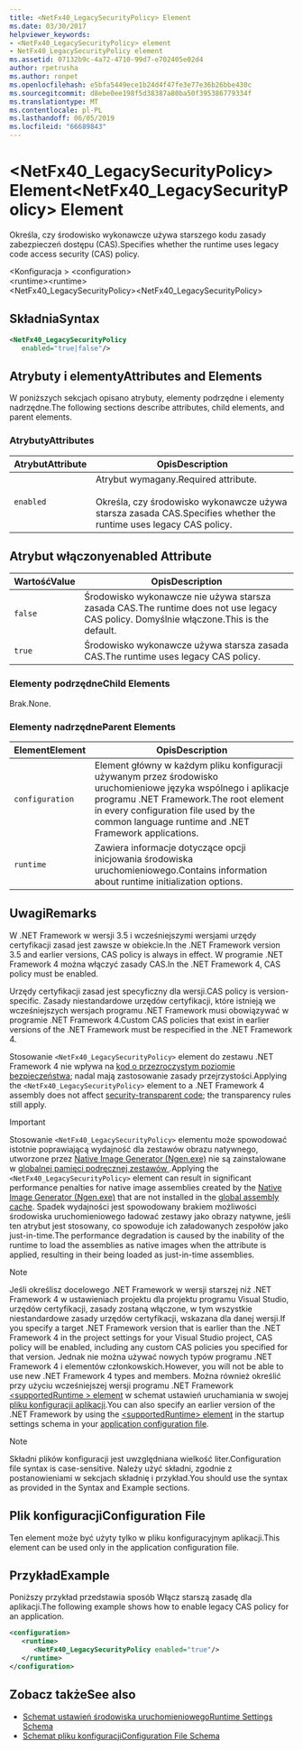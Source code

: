 ```yaml
---
title: <NetFx40_LegacySecurityPolicy> Element
ms.date: 03/30/2017
helpviewer_keywords:
- <NetFx40_LegacySecurityPolicy> element
- NetFx40_LegacySecurityPolicy element
ms.assetid: 07132b9c-4a72-4710-99d7-e702405e02d4
author: rpetrusha
ms.author: ronpet
ms.openlocfilehash: e5bfa5449ece1b24d4f47fe3e77e36b26bbe430c
ms.sourcegitcommit: d8ebe0ee198f5d38387a80ba50f395386779334f
ms.translationtype: MT
ms.contentlocale: pl-PL
ms.lasthandoff: 06/05/2019
ms.locfileid: "66689843"
---
```

# <a name="netfx40legacysecuritypolicy-element"></a><span data-ttu-id="6b30b-102">\<NetFx40_LegacySecurityPolicy> Element</span><span class="sxs-lookup"><span data-stu-id="6b30b-102">\<NetFx40_LegacySecurityPolicy> Element</span></span>

<span data-ttu-id="6b30b-103">Określa, czy środowisko wykonawcze używa starszego kodu zasady zabezpieczeń dostępu (CAS).</span><span class="sxs-lookup"><span data-stu-id="6b30b-103">Specifies whether the runtime uses legacy code access security (CAS) policy.</span></span>

<span data-ttu-id="6b30b-104">\<Konfiguracja > </span><span class="sxs-lookup"><span data-stu-id="6b30b-104">\<configuration></span></span>\
<span data-ttu-id="6b30b-105">\<runtime></span><span class="sxs-lookup"><span data-stu-id="6b30b-105">\<runtime></span></span>\
<span data-ttu-id="6b30b-106">\<NetFx40_LegacySecurityPolicy></span><span class="sxs-lookup"><span data-stu-id="6b30b-106">\<NetFx40_LegacySecurityPolicy></span></span>

## <a name="syntax"></a><span data-ttu-id="6b30b-107">Składnia</span><span class="sxs-lookup"><span data-stu-id="6b30b-107">Syntax</span></span>

```xml
<NetFx40_LegacySecurityPolicy
   enabled="true|false"/>
```

## <a name="attributes-and-elements"></a><span data-ttu-id="6b30b-108">Atrybuty i elementy</span><span class="sxs-lookup"><span data-stu-id="6b30b-108">Attributes and Elements</span></span>

<span data-ttu-id="6b30b-109">W poniższych sekcjach opisano atrybuty, elementy podrzędne i elementy nadrzędne.</span><span class="sxs-lookup"><span data-stu-id="6b30b-109">The following sections describe attributes, child elements, and parent elements.</span></span>

### <a name="attributes"></a><span data-ttu-id="6b30b-110">Atrybuty</span><span class="sxs-lookup"><span data-stu-id="6b30b-110">Attributes</span></span>

|<span data-ttu-id="6b30b-111">Atrybut</span><span class="sxs-lookup"><span data-stu-id="6b30b-111">Attribute</span></span>|<span data-ttu-id="6b30b-112">Opis</span><span class="sxs-lookup"><span data-stu-id="6b30b-112">Description</span></span>|
|---------------|-----------------|
|`enabled`|<span data-ttu-id="6b30b-113">Atrybut wymagany.</span><span class="sxs-lookup"><span data-stu-id="6b30b-113">Required attribute.</span></span><br /><br /> <span data-ttu-id="6b30b-114">Określa, czy środowisko wykonawcze używa starsza zasada CAS.</span><span class="sxs-lookup"><span data-stu-id="6b30b-114">Specifies whether the runtime uses legacy CAS policy.</span></span>|

## <a name="enabled-attribute"></a><span data-ttu-id="6b30b-115">Atrybut włączony</span><span class="sxs-lookup"><span data-stu-id="6b30b-115">enabled Attribute</span></span>

|<span data-ttu-id="6b30b-116">Wartość</span><span class="sxs-lookup"><span data-stu-id="6b30b-116">Value</span></span>|<span data-ttu-id="6b30b-117">Opis</span><span class="sxs-lookup"><span data-stu-id="6b30b-117">Description</span></span>|
|-----------|-----------------|
|`false`|<span data-ttu-id="6b30b-118">Środowisko wykonawcze nie używa starsza zasada CAS.</span><span class="sxs-lookup"><span data-stu-id="6b30b-118">The runtime does not use legacy CAS policy.</span></span> <span data-ttu-id="6b30b-119">Domyślnie włączone.</span><span class="sxs-lookup"><span data-stu-id="6b30b-119">This is the default.</span></span>|
|`true`|<span data-ttu-id="6b30b-120">Środowisko wykonawcze używa starsza zasada CAS.</span><span class="sxs-lookup"><span data-stu-id="6b30b-120">The runtime uses legacy CAS policy.</span></span>|

### <a name="child-elements"></a><span data-ttu-id="6b30b-121">Elementy podrzędne</span><span class="sxs-lookup"><span data-stu-id="6b30b-121">Child Elements</span></span>

<span data-ttu-id="6b30b-122">Brak.</span><span class="sxs-lookup"><span data-stu-id="6b30b-122">None.</span></span>

### <a name="parent-elements"></a><span data-ttu-id="6b30b-123">Elementy nadrzędne</span><span class="sxs-lookup"><span data-stu-id="6b30b-123">Parent Elements</span></span>

|<span data-ttu-id="6b30b-124">Element</span><span class="sxs-lookup"><span data-stu-id="6b30b-124">Element</span></span>|<span data-ttu-id="6b30b-125">Opis</span><span class="sxs-lookup"><span data-stu-id="6b30b-125">Description</span></span>|
|-------------|-----------------|
|`configuration`|<span data-ttu-id="6b30b-126">Element główny w każdym pliku konfiguracji używanym przez środowisko uruchomieniowe języka wspólnego i aplikacje programu .NET Framework.</span><span class="sxs-lookup"><span data-stu-id="6b30b-126">The root element in every configuration file used by the common language runtime and .NET Framework applications.</span></span>|
|`runtime`|<span data-ttu-id="6b30b-127">Zawiera informacje dotyczące opcji inicjowania środowiska uruchomieniowego.</span><span class="sxs-lookup"><span data-stu-id="6b30b-127">Contains information about runtime initialization options.</span></span>|

## <a name="remarks"></a><span data-ttu-id="6b30b-128">Uwagi</span><span class="sxs-lookup"><span data-stu-id="6b30b-128">Remarks</span></span>

<span data-ttu-id="6b30b-129">W .NET Framework w wersji 3.5 i wcześniejszymi wersjami urzędy certyfikacji zasad jest zawsze w obiekcie.</span><span class="sxs-lookup"><span data-stu-id="6b30b-129">In the .NET Framework version 3.5 and earlier versions, CAS policy is always in effect.</span></span> <span data-ttu-id="6b30b-130">W programie .NET Framework 4 można włączyć zasady CAS.</span><span class="sxs-lookup"><span data-stu-id="6b30b-130">In the .NET Framework 4, CAS policy must be enabled.</span></span>

<span data-ttu-id="6b30b-131">Urzędy certyfikacji zasad jest specyficzny dla wersji.</span><span class="sxs-lookup"><span data-stu-id="6b30b-131">CAS policy is version-specific.</span></span> <span data-ttu-id="6b30b-132">Zasady niestandardowe urzędów certyfikacji, które istnieją we wcześniejszych wersjach programu .NET Framework musi obowiązywać w programie .NET Framework 4.</span><span class="sxs-lookup"><span data-stu-id="6b30b-132">Custom CAS policies that exist in earlier versions of the .NET Framework must be respecified in the .NET Framework 4.</span></span>

<span data-ttu-id="6b30b-133">Stosowanie `<NetFx40_LegacySecurityPolicy>` element do zestawu .NET Framework 4 nie wpływa na [kod o przezroczystym poziomie bezpieczeństwa](../../../../../docs/framework/misc/security-transparent-code.md); nadal mają zastosowanie zasady przejrzystości.</span><span class="sxs-lookup"><span data-stu-id="6b30b-133">Applying the `<NetFx40_LegacySecurityPolicy>` element to a .NET Framework 4 assembly does not affect [security-transparent code](../../../../../docs/framework/misc/security-transparent-code.md); the transparency rules still apply.</span></span>

> [!IMPORTANT]
> <span data-ttu-id="6b30b-134">Stosowanie `<NetFx40_LegacySecurityPolicy>` elementu może spowodować istotnie poprawiającą wydajność dla zestawów obrazu natywnego, utworzone przez [Native Image Generator (Ngen.exe)](../../../../../docs/framework/tools/ngen-exe-native-image-generator.md) nie są zainstalowane w [globalnej pamięci podręcznej zestawów ](../../../../../docs/framework/app-domains/gac.md).</span><span class="sxs-lookup"><span data-stu-id="6b30b-134">Applying the `<NetFx40_LegacySecurityPolicy>` element can result in significant performance penalties for native image assemblies created by the [Native Image Generator (Ngen.exe)](../../../../../docs/framework/tools/ngen-exe-native-image-generator.md) that are not installed in the [global assembly cache](../../../../../docs/framework/app-domains/gac.md).</span></span> <span data-ttu-id="6b30b-135">Spadek wydajności jest spowodowany brakiem możliwości środowiska uruchomieniowego ładować zestawy jako obrazy natywne, jeśli ten atrybut jest stosowany, co spowoduje ich załadowanych zespołów jako just-in-time.</span><span class="sxs-lookup"><span data-stu-id="6b30b-135">The performance degradation is caused by the inability of the runtime to load the assemblies as native images when the attribute is applied, resulting in their being loaded as just-in-time assemblies.</span></span>

> [!NOTE]
> <span data-ttu-id="6b30b-136">Jeśli określisz docelowego .NET Framework w wersji starszej niż .NET Framework 4 w ustawieniach projektu dla projektu programu Visual Studio, urzędów certyfikacji, zasady zostaną włączone, w tym wszystkie niestandardowe zasady urzędów certyfikacji, wskazana dla danej wersji.</span><span class="sxs-lookup"><span data-stu-id="6b30b-136">If you specify a target .NET Framework version that is earlier than the .NET Framework 4 in the project settings for your Visual Studio project, CAS policy will be enabled, including any custom CAS policies you specified for that version.</span></span> <span data-ttu-id="6b30b-137">Jednak nie można używać nowych typów programu .NET Framework 4 i elementów członkowskich.</span><span class="sxs-lookup"><span data-stu-id="6b30b-137">However, you will not be able to use new .NET Framework 4 types and members.</span></span> <span data-ttu-id="6b30b-138">Można również określić przy użyciu wcześniejszej wersji programu .NET Framework [ \<supportedRuntime > element](../../../../../docs/framework/configure-apps/file-schema/startup/supportedruntime-element.md) w schemat ustawień uruchamiania w swojej [pliku konfiguracji aplikacji](../../../../../docs/framework/configure-apps/index.md).</span><span class="sxs-lookup"><span data-stu-id="6b30b-138">You can also specify an earlier version of the .NET Framework by using the [\<supportedRuntime> element](../../../../../docs/framework/configure-apps/file-schema/startup/supportedruntime-element.md) in the startup settings schema in your [application configuration file](../../../../../docs/framework/configure-apps/index.md).</span></span>

> [!NOTE]
> <span data-ttu-id="6b30b-139">Składni plików konfiguracji jest uwzględniana wielkość liter.</span><span class="sxs-lookup"><span data-stu-id="6b30b-139">Configuration file syntax is case-sensitive.</span></span> <span data-ttu-id="6b30b-140">Należy użyć składni, zgodnie z postanowieniami w sekcjach składnię i przykład.</span><span class="sxs-lookup"><span data-stu-id="6b30b-140">You should use the syntax as provided in the Syntax and Example sections.</span></span>

## <a name="configuration-file"></a><span data-ttu-id="6b30b-141">Plik konfiguracji</span><span class="sxs-lookup"><span data-stu-id="6b30b-141">Configuration File</span></span>

<span data-ttu-id="6b30b-142">Ten element może być użyty tylko w pliku konfiguracyjnym aplikacji.</span><span class="sxs-lookup"><span data-stu-id="6b30b-142">This element can be used only in the application configuration file.</span></span>

## <a name="example"></a><span data-ttu-id="6b30b-143">Przykład</span><span class="sxs-lookup"><span data-stu-id="6b30b-143">Example</span></span>

<span data-ttu-id="6b30b-144">Poniższy przykład przedstawia sposób Włącz starszą zasadę dla aplikacji.</span><span class="sxs-lookup"><span data-stu-id="6b30b-144">The following example shows how to enable legacy CAS policy for an application.</span></span>

```xml
<configuration>
   <runtime>
      <NetFx40_LegacySecurityPolicy enabled="true"/>
   </runtime>
</configuration>
```

## <a name="see-also"></a><span data-ttu-id="6b30b-145">Zobacz także</span><span class="sxs-lookup"><span data-stu-id="6b30b-145">See also</span></span>

- [<span data-ttu-id="6b30b-146">Schemat ustawień środowiska uruchomieniowego</span><span class="sxs-lookup"><span data-stu-id="6b30b-146">Runtime Settings Schema</span></span>](../../../../../docs/framework/configure-apps/file-schema/runtime/index.md)
- [<span data-ttu-id="6b30b-147">Schemat pliku konfiguracji</span><span class="sxs-lookup"><span data-stu-id="6b30b-147">Configuration File Schema</span></span>](../../../../../docs/framework/configure-apps/file-schema/index.md)
